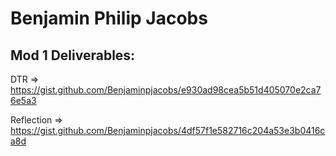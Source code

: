 # Benjamin Philip Jacobs

## Mod 1 Deliverables:
DTR => https://gist.github.com/Benjaminpjacobs/e930ad98cea5b51d405070e2ca76e5a3


Reflection => https://gist.github.com/Benjaminpjacobs/4df57f1e582716c204a53e3b0416ca8d
